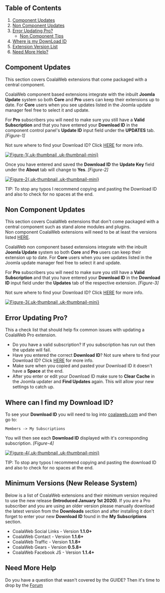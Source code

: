 ## Table of Contents
1.  [Component Updates](#com-updates)
2.  [Non Component Updates](#non-com-updates)
3.  [Error Updating Pro?](#pro-error)
    - [Non Component Tips](#error-non-com)
4.  [Where is my DownLoad ID](#dl-id)
5.  [Extension Version List](#versions)
5.  [Need More Help?](#more-help)

## <a class="doc-top" name="com-updates"></a>Component Updates

<div class="uk-alert">This section covers CoalaWeb extensions that come packaged with a central component.</div>

CoalaWeb component based extensions integrate with the inbuilt **Joomla Update** system so both **Core** and **Pro** users can keep their extensions up to date. For **Core** users when you see updates listed in the Joomla update manager feel free to select it and update. 

For **Pro** subscribers you will need to make sure you still have a **Valid Subscription** and that you have entered your **Download ID** in the component control panel's **Update ID** input field under the **UPDATES** tab. *\[Figure-1\]*

<div class="uk-alert">Not sure where to find your Download ID? Click <a href="#dl-id">HERE</a> for more info.</div>

<a data-lightbox="on" href="https://d1tgoab1lhw0tx.cloudfront.net/images/docs/joomla-extensions/general/updates/coalaweb-updates-1.png">![Figure-1](https://d1tgoab1lhw0tx.cloudfront.net/images/docs/joomla-extensions/general/updates/coalaweb-updates-1.png "Figure-1"){.uk-thumbnail .uk-thumbnail-mini}</a>

Once you have entered and saved the **Download ID** the **Update Key** field under the **About** tab will change to **Yes**. *\[Figure-2\]*

<a data-lightbox="on" href="https://d1tgoab1lhw0tx.cloudfront.net/images/docs/joomla-extensions/general/updates/coalaweb-updates-2.png">![Figure-2](https://d1tgoab1lhw0tx.cloudfront.net/images/docs/joomla-extensions/general/updates/coalaweb-updates-2.png "Figure-2"){.uk-thumbnail .uk-thumbnail-mini}</a>

<div class="uk-alert">TIP: To stop any typos I recommend copying and pasting the Download ID and also to check for no spaces at the end.</div>

## <a name="non-com-updates"></a>Non Component Updates

<div class="uk-alert">This section covers CoalaWeb extensions that don't come packaged with a central component such as stand alone modules and plugins.</div>

<div class="uk-alert uk-alert-warning">Non component CoalaWeb extensions will need to be at least the versions listed <a href="#versions">HERE</a>.</div>

CoalaWeb non component based extensions integrate with the inbuilt **Joomla Update** system so both **Core** and **Pro** users can keep their extension up to date. For **Core** users when you see updates listed in the Joomla update manager feel free to select it and update.

For **Pro** subscribers you will need to make sure you still have a **Valid Subscription** and that you have entered your **Download ID** in the **Download ID** input field under the **Updates** tab of the respective extension. *\[Figure-3\]*

<div class="uk-alert">Not sure where to find your Download ID? Click <a href="#dl-id">HERE</a> for more info.</div>

<a data-lightbox="on" href="https://d1tgoab1lhw0tx.cloudfront.net/images/docs/joomla-extensions/general/updates/coalaweb-updates-3.png">![Figure-3](https://d1tgoab1lhw0tx.cloudfront.net/images/docs/joomla-extensions/general/updates/coalaweb-updates-3.png "Figure-3"){.uk-thumbnail .uk-thumbnail-mini}</a>

## <a name="pro-error"></a>Error Updating Pro?

<div class="uk-alert">This a check list that should help fix common issues with updating a CoalaWeb Pro extension.</div>

- Do you have a valid subscription? If you subscription has run out then the update will fail.
- Have you entered the correct **Download ID**? Not sure where to find your Download ID? Click <a href="#dl-id">HERE</a> for more info.
- Make sure when you copied and pasted your Download ID it doesn't have a **Space** at the end.
- After you enter or edit your Download ID make sure to **Clear Cache** in the Joomla updater and **Find Updates** again. This will allow your new settings to catch up.

## <a name="dl-id"></a> Where can I find my Download ID?

To see your **Download ID** you will need to log into [coalaweb.com](https://coalaweb.com) and then go to:

    Members -> My Subscriptions

You will then see each **Download ID** displayed with it's corresponding subscription. *\[Figure-4\]*

<a data-lightbox="on" href="https://d1tgoab1lhw0tx.cloudfront.net/images/docs/joomla-extensions/general/updates/coalaweb-updates-4.png">![Figure-4](https://d1tgoab1lhw0tx.cloudfront.net/images/docs/joomla-extensions/general/updates/coalaweb-updates-4.png "Figure-4"){.uk-thumbnail .uk-thumbnail-mini}</a>

<div class="uk-alert">TIP: To stop any typos I recommend copying and pasting the download ID and also to check for no spaces at the end.</div>

## <a name="versions"></a> Minimum Versions (New Release System) 

Below is a list of CoalaWeb extensions and their minimum version required to use the new release **(Introduced January 1st 2020)**. If you are a Pro subscriber and you are using an older version please manually download the latest version from the **Downloads** section and after installing it don't forget to enter your new **Download ID** found in the **My Subscriptions** section.

- CoalaWeb Social Links - Version **1.1.0+**
- CoalaWeb Contact - Version **1.1.6+**
- CoalaWeb Traffic - Version **1.1.8+**
- CoalaWeb Gears - Version **0.5.8+**
- CoalaWeb Facebook JS - Version **1.1.4+**

## <a name="more-help"></a>Need More Help

<div class="uk-alert">Do you have a question that wasn't covered by the GUIDE? Then it's time to drop by the <a href="https://coalaweb.com/forum/index" target="_self">Forum</a></div>